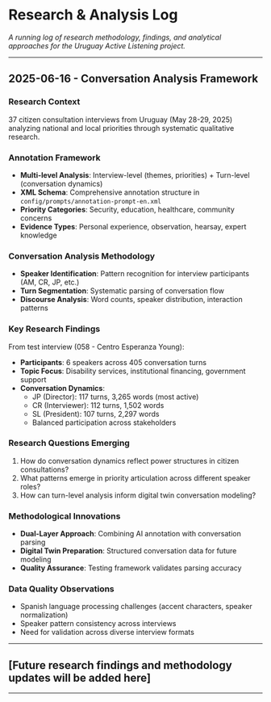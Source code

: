 # Research & Analysis Log

*A running log of research methodology, findings, and analytical approaches for the Uruguay Active Listening project.*

---

## 2025-06-16 - Conversation Analysis Framework

### Research Context
37 citizen consultation interviews from Uruguay (May 28-29, 2025) analyzing national and local priorities through systematic qualitative research.

### Annotation Framework
- **Multi-level Analysis**: Interview-level (themes, priorities) + Turn-level (conversation dynamics)
- **XML Schema**: Comprehensive annotation structure in `config/prompts/annotation-prompt-en.xml`
- **Priority Categories**: Security, education, healthcare, community concerns
- **Evidence Types**: Personal experience, observation, hearsay, expert knowledge

### Conversation Analysis Methodology
- **Speaker Identification**: Pattern recognition for interview participants (AM, CR, JP, etc.)
- **Turn Segmentation**: Systematic parsing of conversation flow
- **Discourse Analysis**: Word counts, speaker distribution, interaction patterns

### Key Research Findings
From test interview (058 - Centro Esperanza Young):
- **Participants**: 6 speakers across 405 conversation turns
- **Topic Focus**: Disability services, institutional financing, government support
- **Conversation Dynamics**: 
  - JP (Director): 117 turns, 3,265 words (most active)
  - CR (Interviewer): 112 turns, 1,502 words
  - SL (President): 107 turns, 2,297 words
  - Balanced participation across stakeholders

### Research Questions Emerging
1. How do conversation dynamics reflect power structures in citizen consultations?
2. What patterns emerge in priority articulation across different speaker roles?
3. How can turn-level analysis inform digital twin conversation modeling?

### Methodological Innovations
- **Dual-Layer Approach**: Combining AI annotation with conversation parsing
- **Digital Twin Preparation**: Structured conversation data for future modeling
- **Quality Assurance**: Testing framework validates parsing accuracy

### Data Quality Observations
- Spanish language processing challenges (accent characters, speaker normalization)
- Speaker pattern consistency across interviews
- Need for validation across diverse interview formats

---

## [Future research findings and methodology updates will be added here]

---
